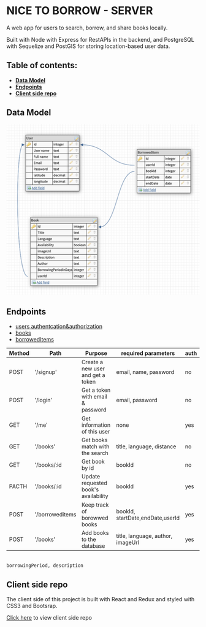 # NICE TO BORROW - SERVER

A web app for users to search, borrow, and share books locally.

Built with Node with Express for RestAPIs in the backend, and PostgreSQL with Sequelize and PostGIS for storing location-based user data.

## Table of contents:

- **[Data Model](#data-model)**
- **[Endpoints](#endpoints)**
- **[Client side repo](#client-side-repo)**


## Data Model

![](https://github.com/GoksenCodes/nice-to-borrow-client/blob/development/src/Images/datamodel/data-model-schema.png)


## Endpoints

* [users authentcation&authorization](https://github.com/GoksenCodes/nice-to-borrow-server/blob/development/routers/auth.js)
* [books](https://github.com/GoksenCodes/nice-to-borrow-server/blob/development/routers/book.js)
* [borrowedItems](https://github.com/GoksenCodes/nice-to-borrow-server/blob/development/routers/borroweditem.js)

| Method | Path                       | Purpose                             | required parameters                   | auth |
| ------ | -------------------------- | ----------------------------------- | ---------------------                 | ---- |
| POST   | '/signup'                  | Create a new user and get a token   | email, name, password                 | no   |
| POST   | '/login'                   | Get a token with email & password   | email, password                       | no   |
| GET    | '/me'                      | Get information of this user        | none                                  | yes  |
| GET    | '/books'                   | Get books match with the search     | title, language, distance             | no   |
| GET    | '/books/:id                | Get book by id                      | bookId                                | no   |
| PACTH  | '/books/:id                | Update requested book's availability| bookId                                | yes  | 
| POST   | '/borroweditems            | Keep track of borowwed books        | bookId, startDate,endDate,userId      | yes  |
| POST   | '/books'                   | Add books to the database           | title, language, author, imageUrl     | yes  |                                                                                 description, imageUrl,
                                                                              borrowingPeriod, description                


## Client side repo

The client side of this project is built with React and Redux and styled with CSS3 and Bootsrap.

[Click here](https://github.com/GoksenCodes/nice-to-borrow-client) to view client side repo
